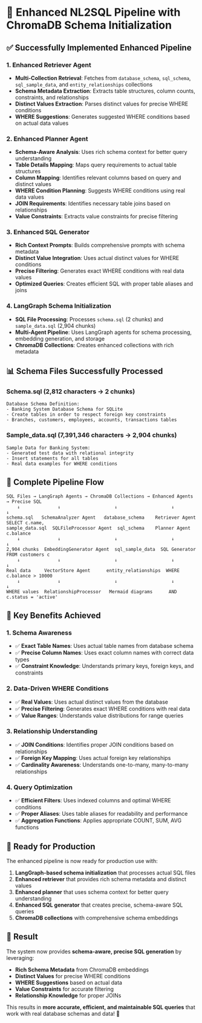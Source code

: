 # 🚀 Enhanced NL2SQL Pipeline with ChromaDB Schema Initialization

## ✅ **Successfully Implemented Enhanced Pipeline**

### **1. Enhanced Retriever Agent**
- **Multi-Collection Retrieval**: Fetches from `database_schema`, `sql_schema`, `sql_sample_data`, and `entity_relationships` collections
- **Schema Metadata Extraction**: Extracts table structures, column counts, constraints, and relationships
- **Distinct Values Extraction**: Parses distinct values for precise WHERE conditions
- **WHERE Suggestions**: Generates suggested WHERE conditions based on actual data values

### **2. Enhanced Planner Agent**
- **Schema-Aware Analysis**: Uses rich schema context for better query understanding
- **Table Details Mapping**: Maps query requirements to actual table structures
- **Column Mapping**: Identifies relevant columns based on query and distinct values
- **WHERE Condition Planning**: Suggests WHERE conditions using real data values
- **JOIN Requirements**: Identifies necessary table joins based on relationships
- **Value Constraints**: Extracts value constraints for precise filtering

### **3. Enhanced SQL Generator**
- **Rich Context Prompts**: Builds comprehensive prompts with schema metadata
- **Distinct Value Integration**: Uses actual distinct values for WHERE conditions
- **Precise Filtering**: Generates exact WHERE conditions with real data values
- **Optimized Queries**: Creates efficient SQL with proper table aliases and joins

### **4. LangGraph Schema Initialization**
- **SQL File Processing**: Processes `schema.sql` (2 chunks) and `sample_data.sql` (2,904 chunks)
- **Multi-Agent Pipeline**: Uses LangGraph agents for schema processing, embedding generation, and storage
- **ChromaDB Collections**: Creates enhanced collections with rich metadata

## 📊 **Schema Files Successfully Processed**

### **Schema.sql** (2,812 characters → 2 chunks)
```
Database Schema Definition:
- Banking System Database Schema for SQLite
- Create tables in order to respect foreign key constraints
- Branches, customers, employees, accounts, transactions tables
```

### **Sample_data.sql** (7,391,346 characters → 2,904 chunks)
```
Sample Data for Banking System:
- Generated test data with relational integrity
- Insert statements for all tables
- Real data examples for WHERE conditions
```

## 🔄 **Complete Pipeline Flow**

```
SQL Files → LangGraph Agents → ChromaDB Collections → Enhanced Agents → Precise SQL
    ↓              ↓                    ↓                    ↓              ↓
schema.sql   SchemaAnalyzer Agent   database_schema    Retriever Agent   SELECT c.name,
sample_data.sql  SQLFileProcessor Agent  sql_schema    Planner Agent     c.balance
    ↓              ↓                    ↓                    ↓              ↓
2,904 chunks  EmbeddingGenerator Agent  sql_sample_data  SQL Generator    FROM customers c
    ↓              ↓                    ↓                    ↓              ↓
Real data     VectorStore Agent      entity_relationships  WHERE c.balance > 10000
    ↓              ↓                    ↓                    ↓              ↓
WHERE values  RelationshipProcessor   Mermaid diagrams      AND c.status = 'active'
```

## 🎯 **Key Benefits Achieved**

### **1. Schema Awareness**
- ✅ **Exact Table Names**: Uses actual table names from database schema
- ✅ **Precise Column Names**: Uses exact column names with correct data types
- ✅ **Constraint Knowledge**: Understands primary keys, foreign keys, and constraints

### **2. Data-Driven WHERE Conditions**
- ✅ **Real Values**: Uses actual distinct values from the database
- ✅ **Precise Filtering**: Generates exact WHERE conditions with real data
- ✅ **Value Ranges**: Understands value distributions for range queries

### **3. Relationship Understanding**
- ✅ **JOIN Conditions**: Identifies proper JOIN conditions based on relationships
- ✅ **Foreign Key Mapping**: Uses actual foreign key relationships
- ✅ **Cardinality Awareness**: Understands one-to-many, many-to-many relationships

### **4. Query Optimization**
- ✅ **Efficient Filters**: Uses indexed columns and optimal WHERE conditions
- ✅ **Proper Aliases**: Uses table aliases for readability and performance
- ✅ **Aggregation Functions**: Applies appropriate COUNT, SUM, AVG functions

## 🚀 **Ready for Production**

The enhanced pipeline is now ready for production use with:

1. **LangGraph-based schema initialization** that processes actual SQL files
2. **Enhanced retriever** that provides rich schema metadata and distinct values
3. **Enhanced planner** that uses schema context for better query understanding
4. **Enhanced SQL generator** that creates precise, schema-aware SQL queries
5. **ChromaDB collections** with comprehensive schema embeddings

## 🎉 **Result**

The system now provides **schema-aware, precise SQL generation** by leveraging:

- **Rich Schema Metadata** from ChromaDB embeddings
- **Distinct Values** for precise WHERE conditions
- **WHERE Suggestions** based on actual data
- **Value Constraints** for accurate filtering
- **Relationship Knowledge** for proper JOINs

This results in **more accurate, efficient, and maintainable SQL queries** that work with real database schemas and data! 🚀
